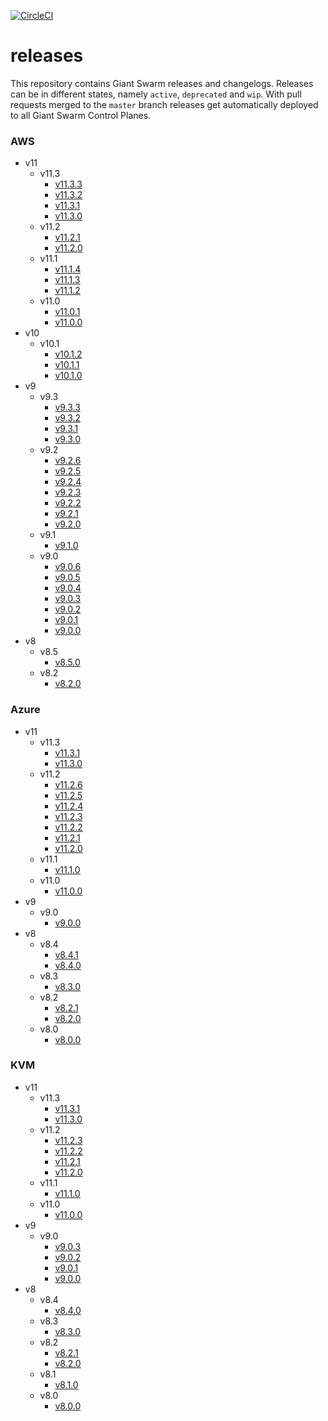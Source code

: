[![CircleCI](https://circleci.com/gh/giantswarm/releases.svg?style=shield)](https://circleci.com/gh/giantswarm/releases)

# releases

This repository contains Giant Swarm releases and changelogs. Releases can be in
different states, namely `active`, `deprecated` and `wip`. With pull requests
merged to the `master` branch releases get automatically deployed to all Giant
Swarm Control Planes.



### AWS

- v11
  - v11.3
    - [v11.3.3](https://github.com/giantswarm/releases/blob/master/aws/v11.3.3/release-notes.md)
    - [v11.3.2](https://github.com/giantswarm/releases/blob/master/aws/v11.3.2/release-notes.md)
    - [v11.3.1](https://github.com/giantswarm/releases/blob/master/aws/v11.3.1/release-notes.md)
    - [v11.3.0](https://github.com/giantswarm/releases/blob/master/aws/v11.3.0/release-notes.md)
  - v11.2
    - [v11.2.1](https://github.com/giantswarm/releases/blob/master/aws/v11.2.1/release-notes.md)
    - [v11.2.0](https://github.com/giantswarm/releases/blob/master/aws/v11.2.0/release-notes.md)
  - v11.1
    - [v11.1.4](https://github.com/giantswarm/releases/blob/master/aws/v11.1.4/release-notes.md)
    - [v11.1.3](https://github.com/giantswarm/releases/blob/master/aws/v11.1.3/release-notes.md)
    - [v11.1.2](https://github.com/giantswarm/releases/blob/master/aws/v11.1.2/release-notes.md)
  - v11.0
    - [v11.0.1](https://github.com/giantswarm/releases/blob/master/aws/v11.0.1/release-notes.md)
    - [v11.0.0](https://github.com/giantswarm/releases/blob/master/aws/v11.0.0/release-notes.md)
- v10
  - v10.1
    - [v10.1.2](https://github.com/giantswarm/releases/blob/master/aws/v10.1.2/release-notes.md)
    - [v10.1.1](https://github.com/giantswarm/releases/blob/master/aws/v10.1.1/release-notes.md)
    - [v10.1.0](https://github.com/giantswarm/releases/blob/master/aws/v10.1.0/release-notes.md)
- v9
  - v9.3
    - [v9.3.3](https://github.com/giantswarm/releases/blob/master/aws/v9.3.3/release-notes.md)
    - [v9.3.2](https://github.com/giantswarm/releases/blob/master/aws/v9.3.2/release-notes.md)
    - [v9.3.1](https://github.com/giantswarm/releases/blob/master/aws/v9.3.1/release-notes.md)
    - [v9.3.0](https://github.com/giantswarm/releases/blob/master/aws/v9.3.0/release-notes.md)
  - v9.2
    - [v9.2.6](https://github.com/giantswarm/releases/blob/master/aws/v9.2.6/release-notes.md)
    - [v9.2.5](https://github.com/giantswarm/releases/blob/master/aws/v9.2.5/release-notes.md)
    - [v9.2.4](https://github.com/giantswarm/releases/blob/master/aws/v9.2.4/release-notes.md)
    - [v9.2.3](https://github.com/giantswarm/releases/blob/master/aws/v9.2.3/release-notes.md)
    - [v9.2.2](https://github.com/giantswarm/releases/blob/master/aws/v9.2.2/release-notes.md)
    - [v9.2.1](https://github.com/giantswarm/releases/blob/master/aws/v9.2.1/release-notes.md)
    - [v9.2.0](https://github.com/giantswarm/releases/blob/master/aws/v9.2.0/release-notes.md)
  - v9.1
    - [v9.1.0](https://github.com/giantswarm/releases/blob/master/aws/v9.1.0/release-notes.md)
  - v9.0
    - [v9.0.6](https://github.com/giantswarm/releases/blob/master/aws/v9.0.6/release-notes.md)
    - [v9.0.5](https://github.com/giantswarm/releases/blob/master/aws/v9.0.5/release-notes.md)
    - [v9.0.4](https://github.com/giantswarm/releases/blob/master/aws/v9.0.4/release-notes.md)
    - [v9.0.3](https://github.com/giantswarm/releases/blob/master/aws/v9.0.3/release-notes.md)
    - [v9.0.2](https://github.com/giantswarm/releases/blob/master/aws/v9.0.2/release-notes.md)
    - [v9.0.1](https://github.com/giantswarm/releases/blob/master/aws/v9.0.1/release-notes.md)
    - [v9.0.0](https://github.com/giantswarm/releases/blob/master/aws/v9.0.0/release-notes.md)
- v8
  - v8.5
    - [v8.5.0](https://github.com/giantswarm/releases/blob/master/aws/v8.5.0/release-notes.md)
  - v8.2
    - [v8.2.0](https://github.com/giantswarm/releases/blob/master/aws/v8.2.0/release-notes.md)


### Azure

- v11
  - v11.3
    - [v11.3.1](https://github.com/giantswarm/releases/blob/master/azure/v11.3.1/release-notes.md)
    - [v11.3.0](https://github.com/giantswarm/releases/blob/master/azure/v11.3.0/release-notes.md)
  - v11.2
    - [v11.2.6](https://github.com/giantswarm/releases/blob/master/azure/v11.2.6/release-notes.md)
    - [v11.2.5](https://github.com/giantswarm/releases/blob/master/azure/v11.2.5/release-notes.md)
    - [v11.2.4](https://github.com/giantswarm/releases/blob/master/azure/v11.2.4/release-notes.md)
    - [v11.2.3](https://github.com/giantswarm/releases/blob/master/azure/v11.2.3/release-notes.md)
    - [v11.2.2](https://github.com/giantswarm/releases/blob/master/azure/v11.2.2/release-notes.md)
    - [v11.2.1](https://github.com/giantswarm/releases/blob/master/azure/v11.2.1/release-notes.md)
    - [v11.2.0](https://github.com/giantswarm/releases/blob/master/azure/v11.2.0/release-notes.md)
  - v11.1
    - [v11.1.0](https://github.com/giantswarm/releases/blob/master/azure/v11.1.0/release-notes.md)
  - v11.0
    - [v11.0.0](https://github.com/giantswarm/releases/blob/master/azure/v11.0.0/release-notes.md)
- v9
  - v9.0
    - [v9.0.0](https://github.com/giantswarm/releases/blob/master/azure/v9.0.0/release-notes.md)
- v8
  - v8.4
    - [v8.4.1](https://github.com/giantswarm/releases/blob/master/azure/v8.4.1/release-notes.md)
    - [v8.4.0](https://github.com/giantswarm/releases/blob/master/azure/v8.4.0/release-notes.md)
  - v8.3
    - [v8.3.0](https://github.com/giantswarm/releases/blob/master/azure/v8.3.0/release-notes.md)
  - v8.2
    - [v8.2.1](https://github.com/giantswarm/releases/blob/master/azure/v8.2.1/release-notes.md)
    - [v8.2.0](https://github.com/giantswarm/releases/blob/master/azure/v8.2.0/release-notes.md)
  - v8.0
    - [v8.0.0](https://github.com/giantswarm/releases/blob/master/azure/v8.0.0/release-notes.md)


### KVM

- v11
  - v11.3
    - [v11.3.1](https://github.com/giantswarm/releases/blob/master/kvm/v11.3.1/release-notes.md)
    - [v11.3.0](https://github.com/giantswarm/releases/blob/master/kvm/v11.3.0/release-notes.md)
  - v11.2
    - [v11.2.3](https://github.com/giantswarm/releases/blob/master/kvm/v11.2.3/release-notes.md)
    - [v11.2.2](https://github.com/giantswarm/releases/blob/master/kvm/v11.2.2/release-notes.md)
    - [v11.2.1](https://github.com/giantswarm/releases/blob/master/kvm/v11.2.1/release-notes.md)
    - [v11.2.0](https://github.com/giantswarm/releases/blob/master/kvm/v11.2.0/release-notes.md)
  - v11.1
    - [v11.1.0](https://github.com/giantswarm/releases/blob/master/kvm/v11.1.0/release-notes.md)
  - v11.0
    - [v11.0.0](https://github.com/giantswarm/releases/blob/master/kvm/v11.0.0/release-notes.md)
- v9
  - v9.0
    - [v9.0.3](https://github.com/giantswarm/releases/blob/master/kvm/v9.0.3/release-notes.md)
    - [v9.0.2](https://github.com/giantswarm/releases/blob/master/kvm/v9.0.2/release-notes.md)
    - [v9.0.1](https://github.com/giantswarm/releases/blob/master/kvm/v9.0.1/release-notes.md)
    - [v9.0.0](https://github.com/giantswarm/releases/blob/master/kvm/v9.0.0/release-notes.md)
- v8
  - v8.4
    - [v8.4.0](https://github.com/giantswarm/releases/blob/master/kvm/v8.4.0/release-notes.md)
  - v8.3
    - [v8.3.0](https://github.com/giantswarm/releases/blob/master/kvm/v8.3.0/release-notes.md)
  - v8.2
    - [v8.2.1](https://github.com/giantswarm/releases/blob/master/kvm/v8.2.1/release-notes.md)
    - [v8.2.0](https://github.com/giantswarm/releases/blob/master/kvm/v8.2.0/release-notes.md)
  - v8.1
    - [v8.1.0](https://github.com/giantswarm/releases/blob/master/kvm/v8.1.0/release-notes.md)
  - v8.0
    - [v8.0.0](https://github.com/giantswarm/releases/blob/master/kvm/v8.0.0/release-notes.md)
